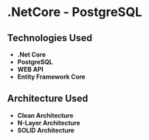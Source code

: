 # .NetCore - PostgreSQL


## Technologies Used <br>
 - **.Net Core** <br>
 - **PostgreSQL**
 - **WEB API**
 - **Entity Framework Core**
 
 ## Architecture Used <br>
 - **Clean Architecture**
 - **N-Layer Architecture**
 - **SOLID Architecture** 
